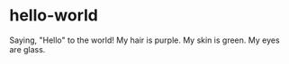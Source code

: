 # hello-world
Saying, "Hello" to the world!
My hair is purple.
My skin is green.
My eyes are glass.
